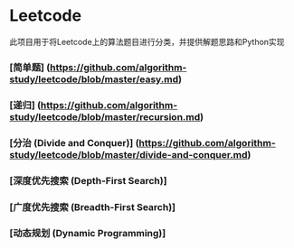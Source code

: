 # Leetcode
此项目用于将Leetcode上的算法题目进行分类，并提供解题思路和Python实现
### [简单题] (https://github.com/algorithm-study/leetcode/blob/master/easy.md)
### [递归] (https://github.com/algorithm-study/leetcode/blob/master/recursion.md)
### [分治 (Divide and Conquer)] (https://github.com/algorithm-study/leetcode/blob/master/divide-and-conquer.md)
### [深度优先搜索 (Depth-First Search)]
### [广度优先搜索 (Breadth-First Search)]
### [动态规划 (Dynamic Programming)]
